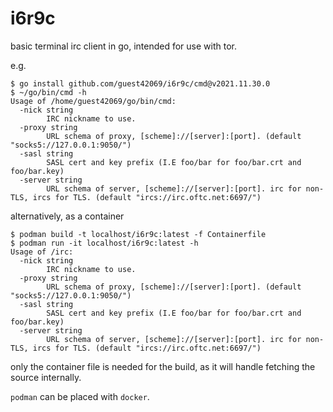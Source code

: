# i6r9c
basic terminal irc client in go, intended for use with tor.

e.g.

    $ go install github.com/guest42069/i6r9c/cmd@v2021.11.30.0
    $ ~/go/bin/cmd -h
    Usage of /home/guest42069/go/bin/cmd:
      -nick string
        	IRC nickname to use.
      -proxy string
        	URL schema of proxy, [scheme]://[server]:[port]. (default "socks5://127.0.0.1:9050/")
      -sasl string
        	SASL cert and key prefix (I.E foo/bar for foo/bar.crt and foo/bar.key)
      -server string
        	URL schema of server, [scheme]://[server]:[port]. irc for non-TLS, ircs for TLS. (default "ircs://irc.oftc.net:6697/")

alternatively, as a container

    $ podman build -t localhost/i6r9c:latest -f Containerfile
    $ podman run -it localhost/i6r9c:latest -h
    Usage of /irc:
      -nick string
        	IRC nickname to use.
      -proxy string
        	URL schema of proxy, [scheme]://[server]:[port]. (default "socks5://127.0.0.1:9050/")
      -sasl string
        	SASL cert and key prefix (I.E foo/bar for foo/bar.crt and foo/bar.key)
      -server string
        	URL schema of server, [scheme]://[server]:[port]. irc for non-TLS, ircs for TLS. (default "ircs://irc.oftc.net:6697/")

only the container file is needed for the build, as it will handle fetching the source internally.

`podman` can be placed with `docker`.
